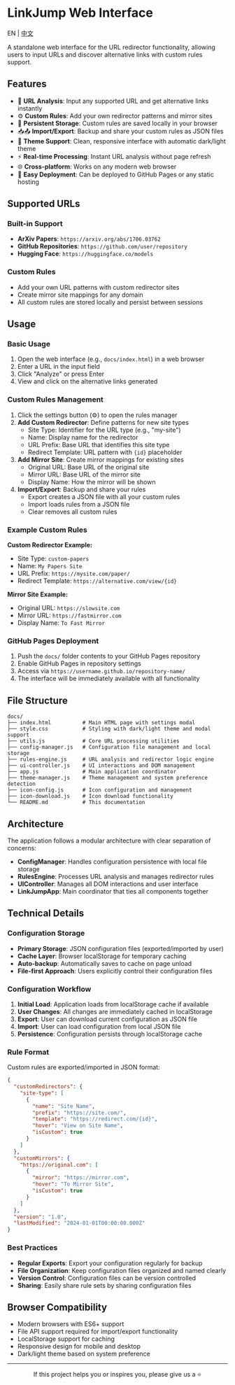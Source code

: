 # LinkJump Web Interface

EN | [中文](./README_ZH.md)

A standalone web interface for the URL redirector functionality, allowing users to input URLs and discover alternative links with custom rules support.

## Features

- 🔗 **URL Analysis**: Input any supported URL and get alternative links instantly
- ⚙️ **Custom Rules**: Add your own redirector patterns and mirror sites
- 💾 **Persistent Storage**: Custom rules are saved locally in your browser
- 📥📤 **Import/Export**: Backup and share your custom rules as JSON files
- 🎨 **Theme Support**: Clean, responsive interface with automatic dark/light theme
- ⚡ **Real-time Processing**: Instant URL analysis without page refresh
- 🌐 **Cross-platform**: Works on any modern web browser
- 🚀 **Easy Deployment**: Can be deployed to GitHub Pages or any static hosting

## Supported URLs

### Built-in Support
- **ArXiv Papers**: `https://arxiv.org/abs/1706.03762`
- **GitHub Repositories**: `https://github.com/user/repository`
- **Hugging Face**: `https://huggingface.co/models`

### Custom Rules
- Add your own URL patterns with custom redirector sites
- Create mirror site mappings for any domain
- All custom rules are stored locally and persist between sessions

## Usage

### Basic Usage
1. Open the web interface (e.g., `docs/index.html`) in a web browser
2. Enter a URL in the input field
3. Click "Analyze" or press Enter
4. View and click on the alternative links generated

### Custom Rules Management
1. Click the settings button (⚙️) to open the rules manager
2. **Add Custom Redirector**: Define patterns for new site types
   - Site Type: Identifier for the URL type (e.g., "my-site")
   - Name: Display name for the redirector
   - URL Prefix: Base URL that identifies this site type
   - Redirect Template: URL pattern with `{id}` placeholder
3. **Add Mirror Site**: Create mirror mappings for existing sites
   - Original URL: Base URL of the original site
   - Mirror URL: Base URL of the mirror site
   - Display Name: How the mirror will be shown
4. **Import/Export**: Backup and share your rules
   - Export creates a JSON file with all your custom rules
   - Import loads rules from a JSON file
   - Clear removes all custom rules

### Example Custom Rules

**Custom Redirector Example:**
- Site Type: `custom-papers`
- Name: `My Papers Site`
- URL Prefix: `https://mysite.com/paper/`
- Redirect Template: `https://alternative.com/view/{id}`

**Mirror Site Example:**
- Original URL: `https://slowsite.com`
- Mirror URL: `https://fastmirror.com`
- Display Name: `To Fast Mirror`

### GitHub Pages Deployment
1. Push the `docs/` folder contents to your GitHub Pages repository
2. Enable GitHub Pages in repository settings
3. Access via `https://username.github.io/repository-name/`
4. The interface will be immediately available with all functionality

## File Structure

```
docs/
├── index.html          # Main HTML page with settings modal
├── style.css           # Styling with dark/light theme and modal support
├── utils.js            # Core URL processing utilities
├── config-manager.js   # Configuration file management and local storage
├── rules-engine.js     # URL analysis and redirector logic engine
├── ui-controller.js    # UI interactions and DOM management
├── app.js              # Main application coordinator
├── theme-manager.js    # Theme management and system preference detection
├── icon-config.js      # Icon configuration and management
├── icon-download.js    # Icon download functionality
└── README.md           # This documentation
```

## Architecture

The application follows a modular architecture with clear separation of concerns:

- **ConfigManager**: Handles configuration persistence with local file storage
- **RulesEngine**: Processes URL analysis and manages redirector rules
- **UIController**: Manages all DOM interactions and user interface
- **LinkJumpApp**: Main coordinator that ties all components together

## Technical Details

### Configuration Storage
- **Primary Storage**: JSON configuration files (exported/imported by user)
- **Cache Layer**: Browser localStorage for temporary caching
- **Auto-backup**: Automatically saves to cache on page unload
- **File-first Approach**: Users explicitly control their configuration files

### Configuration Workflow
1. **Initial Load**: Application loads from localStorage cache if available
2. **User Changes**: All changes are immediately cached in localStorage
3. **Export**: User can download current configuration as JSON file
4. **Import**: User can load configuration from local JSON file
5. **Persistence**: Configuration persists through localStorage cache

### Rule Format
Custom rules are exported/imported in JSON format:
```json
{
  "customRedirectors": {
    "site-type": [
      {
        "name": "Site Name",
        "prefix": "https://site.com/",
        "template": "https://redirect.com/{id}",
        "hover": "View on Site Name",
        "isCustom": true
      }
    ]
  },
  "customMirrors": {
    "https://original.com": [
      {
        "mirror": "https://mirror.com",
        "hover": "To Mirror Site",
        "isCustom": true
      }
    ]
  },
  "version": "1.0",
  "lastModified": "2024-01-01T00:00:00.000Z"
}
```

### Best Practices
- **Regular Exports**: Export your configuration regularly for backup
- **File Organization**: Keep configuration files organized and named clearly
- **Version Control**: Configuration files can be version controlled
- **Sharing**: Easily share rule sets by sharing configuration files

## Browser Compatibility

- Modern browsers with ES6+ support
- File API support required for import/export functionality
- LocalStorage support for caching
- Responsive design for mobile and desktop
- Dark/light theme based on system preference

---

<div align="center">
  If this project helps you or inspires you, please give us a ⭐️
</div>
